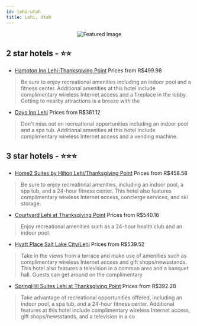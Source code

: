 ```yaml
---
id: lehi-utah
title: Lehi, Utah
---
```


<center><img src="https://i.travelapi.com/hotels/9000000/8450000/8442400/8442364/20e30b57_z.jpg" alt="Featured Image" /></center>


##  2 star hotels - ⭐️⭐️

-    [Hampton Inn Lehi-Thanksgiving Point](https://us.hurb.com/hotels/lehi/hampton-inn-lehi-thanksgiving-point-JNP-JP055435?cmp=18055) Prices from R$499.98
   > Be sure to enjoy recreational amenities including an indoor pool and a fitness center. Additional amenities at this hotel include complimentary wireless Internet access and a fireplace in the lobby. Getting to nearby attractions is a breeze with the 
-    [Days Inn Lehi](https://us.hurb.com/hotels/lehi/days-inn-lehi-JNP-JP083415?cmp=18055) Prices from R$361.12
   > Don't miss out on recreational opportunities including an indoor pool and a spa tub. Additional amenities at this hotel include complimentary wireless Internet access and a vending machine.

##  3 star hotels - ⭐️⭐️⭐️

-    [Home2 Suites by Hilton Lehi/Thanksgiving Point](https://us.hurb.com/hotels/lehi/home2-suites-by-hilton-lehi-thanksgiving-point-JNP-JP407081?cmp=18055) Prices from R$458.58
   > Be sure to enjoy recreational amenities, including an indoor pool, a spa tub, and a 24-hour fitness center. This hotel also features complimentary wireless Internet access, concierge services, and ski storage.
-    [Courtyard Lehi at Thanksgiving Point](https://us.hurb.com/hotels/lehi/courtyard-lehi-at-thanksgiving-point-JNP-JP807312?cmp=18055) Prices from R$540.16
   > Enjoy recreational amenities such as a 24-hour health club and an indoor pool.
-    [Hyatt Place Salt Lake City/Lehi](https://us.hurb.com/hotels/lehi/hyatt-place-salt-lake-city-lehi-JNP-JP578941?cmp=18055) Prices from R$539.52
   > Take in the views from a terrace and make use of amenities such as complimentary wireless Internet access and gift shops/newsstands. This hotel also features a television in a common area and a banquet hall. Guests can get around on the complimentary
-    [SpringHill Suites Lehi at Thanksgiving Point](https://us.hurb.com/hotels/lehi/springhill-suites-lehi-at-thanksgiving-point-JNP-JP190993?cmp=18055) Prices from R$392.28
   > Take advantage of recreational opportunities offered, including an indoor pool, a spa tub, and a 24-hour fitness center. Additional features at this hotel include complimentary wireless Internet access, gift shops/newsstands, and a television in a co

